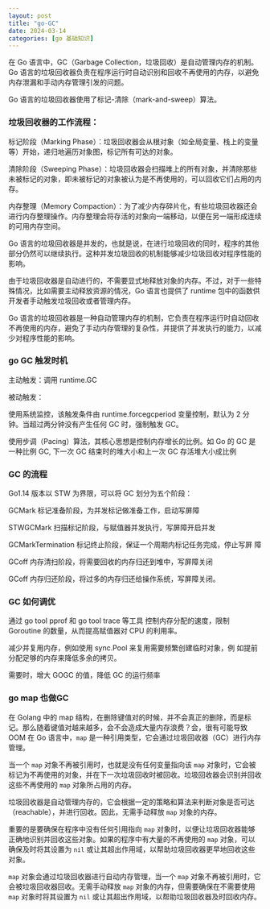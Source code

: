 ```yaml
---
layout: post
title: "go-GC"
date: 2024-03-14
categories: [go 基础知识]
---
```


在 Go 语言中，GC（Garbage Collection，垃圾回收）是自动管理内存的机制。
Go 语言的垃圾回收器负责在程序运行时自动识别和回收不再使用的内存，以避免内存泄漏和手动内存管理引发的问题。

Go 语言的垃圾回收器使用了标记-清除（mark-and-sweep）算法。
### 垃圾回收器的工作流程：

标记阶段（Marking Phase）：垃圾回收器会从根对象（如全局变量、栈上的变量等）开始，递归地遍历对象图，标记所有可达的对象。

清除阶段（Sweeping Phase）：垃圾回收器会扫描堆上的所有对象，并清除那些未被标记的对象，即未被标记的对象被认为是不再使用的，可以回收它们占用的内存。

内存整理（Memory Compaction）：为了减少内存碎片化，有些垃圾回收器还会进行内存整理操作。内存整理会将存活的对象向一端移动，以便在另一端形成连续的可用内存空间。

Go 语言的垃圾回收器是并发的，也就是说，在进行垃圾回收的同时，程序的其他部分仍然可以继续执行。这种并发垃圾回收的机制能够减少垃圾回收对程序性能的影响。

由于垃圾回收器是自动进行的，不需要显式地释放对象的内存。不过，对于一些特殊情况，比如需要主动释放资源的情况，Go 语言也提供了 runtime 包中的函数供开发者手动触发垃圾回收或者管理内存。

Go 语言的垃圾回收器是一种自动管理内存的机制，它负责在程序运行时自动回收不再使用的内存，避免了手动内存管理的复杂性，并提供了并发执行的能力，以减少对程序性能的影响。
### go GC 触发时机
主动触发：调用 runtime.GC

被动触发：

使用系统监控，该触发条件由 runtime.forcegcperiod 变量控制，默认为 2 分
钟。当超过两分钟没有产生任何 GC 时，强制触发 GC。

使用步调（Pacing）算法，其核心思想是控制内存增长的比例。如 Go 的 GC
是一种比例 GC, 下一次 GC 结束时的堆大小和上一次 GC 存活堆大小成比例

### GC 的流程
Go1.14 版本以 STW 为界限，可以将 GC 划分为五个阶段：

GCMark 标记准备阶段，为并发标记做准备工作，启动写屏障

STWGCMark 扫描标记阶段，与赋值器并发执行，写屏障开启并发

GCMarkTermination 标记终止阶段，保证一个周期内标记任务完成，停止写屏
障

GCoff 内存清扫阶段，将需要回收的内存归还到堆中，写屏障关闭

GCoff 内存归还阶段，将过多的内存归还给操作系统，写屏障关闭。

### GC 如何调优
通过 go tool pprof 和 go tool trace 等工具
控制内存分配的速度，限制 Goroutine 的数量，从而提高赋值器对 CPU
的利用率。

减少并复用内存，例如使用 sync.Pool 来复用需要频繁创建临时对象，例
如提前分配足够的内存来降低多余的拷贝。

需要时，增大 GOGC 的值，降低 GC 的运行频率

### go map 也做GC
在 Golang 中的 map 结构，在删除键值对的时候，并不会真正的删除，而是标记。那么随着键值对越来越多，会不会造成大量内存浪费？会，很有可能导致 OOM
在 Go 语言中，`map` 是一种引用类型，它会通过垃圾回收器（GC）进行内存管理。

当一个 `map` 对象不再被引用时，也就是没有任何变量指向该 `map` 对象时，它会被标记为不再使用的对象，并在下一次垃圾回收时被回收。垃圾回收器会识别并回收这些不再使用的 `map` 对象所占用的内存。

垃圾回收器是自动管理内存的，它会根据一定的策略和算法来判断对象是否可达（reachable），并进行回收。因此，无需手动释放 `map` 对象的内存。

重要的是要确保在程序中没有任何引用指向 `map` 对象时，以便让垃圾回收器能够正确地识别并回收这些对象。如果的程序中有大量的不再使用的 `map` 对象，可以确保及时将其设置为 `nil` 或让其超出作用域，以帮助垃圾回收器更早地回收这些对象。

`map` 对象会通过垃圾回收器进行自动内存管理，当一个 `map` 对象不再被引用时，它会被垃圾回收器回收。无需手动释放 `map` 对象的内存，但需要确保在不需要使用 `map` 对象时将其设置为 `nil` 或让其超出作用域，以帮助垃圾回收器及时回收内存。

